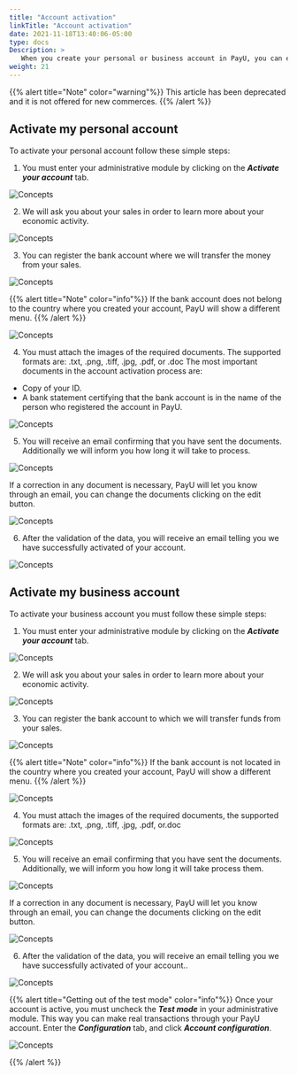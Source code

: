 ```yaml
---
title: "Account activation"
linkTitle: "Account activation"
date: 2021-11-18T13:40:06-05:00
type: docs
Description: >
   When you create your personal or business account in PayU, you can enter the administrative module in test mode, navigate, and get acquainted with the tools PayU offers you to manage your account. To exit test mode and start receiving payments for actual sales through the internet, you must to activate your account.
weight: 21
---
```


{{% alert title="Note" color="warning"%}}
This article has been deprecated and it is not offered for new commerces.
{{% /alert %}}

## Activate my personal account
To activate your personal account follow these simple steps:

1. You must enter your administrative module by clicking on the _**Activate your account**_ tab.

![Concepts](http://developers.payulatam.com/images/soluciones-adicionales/activar1-en.jpg)

2. We will ask you about your sales in order to learn more about your economic activity.

![Concepts](http://developers.payulatam.com/images/soluciones-adicionales/activar2-en.jpg)

3. You can register the bank account where we will transfer the money from your sales.

![Concepts](http://developers.payulatam.com/images/soluciones-adicionales/activar2-en.jpg)

{{% alert title="Note" color="info"%}}
If the bank account does not belong to the country where you created your account, PayU will show a different menu.
{{% /alert %}}

![Concepts](http://developers.payulatam.com/images/soluciones-adicionales/activar2a-en.jpg)

4. You must attach the images of the required documents. The supported formats are: .txt, .png, .tiff, .jpg, .pdf, or .doc The most important documents in the account activation process are:

* Copy of your ID.
* A bank statement certifying that the bank account is in the name of the person who registered the account in PayU.

![Concepts](http://developers.payulatam.com/images/soluciones-adicionales/activar9-en.jpg)

5. You will receive an email confirming that you have sent the documents. Additionally we will inform you how long it will take to process.

![Concepts](http://developers.payulatam.com/images/soluciones-adicionales/activar5-en.jpg)

If a correction in any document is necessary, PayU will let you know through an email, you can change the documents clicking on the edit button.

![Concepts](http://developers.payulatam.com/images/soluciones-adicionales/activar12-en.jpg)

6. After the validation of the data, you will receive an email telling you we have successfully activated of your account.

![Concepts](http://developers.payulatam.com/images/soluciones-adicionales/activar11-en.jpg)

## Activate my business account
To activate your business account you must follow these simple steps:

1. You must enter your administrative module by clicking on the _**Activate your account**_ tab.

![Concepts](http://developers.payulatam.com/images/soluciones-adicionales/activar1a-en.jpg)

2. We will ask you about your sales in order to learn more about your economic activity.

![Concepts](http://developers.payulatam.com/images/soluciones-adicionales/activar10-en.jpg)

3. You can register the bank account to which we will transfer funds from your sales.

![Concepts](http://developers.payulatam.com/images/soluciones-adicionales/activar3-en.jpg)

{{% alert title="Note" color="info"%}}
If the bank account is not located in the country where you created your account, PayU will show a different menu.
{{% /alert %}}

![Concepts](http://developers.payulatam.com/images/soluciones-adicionales/activar2a-en.jpg)

4. You must attach the images of the required documents, the supported formats are: .txt, .png, .tiff, .jpg, .pdf, or.doc

![Concepts](http://developers.payulatam.com/images/soluciones-adicionales/activar4-en.jpg)

5. You will receive an email confirming that you have sent the documents. Additionally, we will inform you how long it will take process them.

![Concepts](http://developers.payulatam.com/images/soluciones-adicionales/activar5-en.jpg)

If a correction in any document is necessary, PayU will let you know through an email, you can change the documents clicking on the edit button.

![Concepts](http://developers.payulatam.com/images/soluciones-adicionales/activar12-en.jpg)

6. After the validation of the data, you will receive an email telling you we have successfully activated of your account..

![Concepts](http://developers.payulatam.com/images/soluciones-adicionales/activar11-en.jpg)

{{% alert title="Getting out of the test mode" color="info"%}}
Once your account is active, you must uncheck the _**Test mode**_ in your administrative module. This way you can make real transactions through your PayU account. Enter the _**Configuration**_ tab, and click _**Account configuration**_.

![Concepts](http://developers.payulatam.com/images/soluciones-adicionales/activar8-en.jpg)

{{% /alert %}}